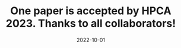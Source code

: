 ---
title: "One paper is accepted by <strong style=\"font-weight: 700;\">HPCA 2023</strong>. Thanks to all collaborators!"
date: 2022-10-01
---